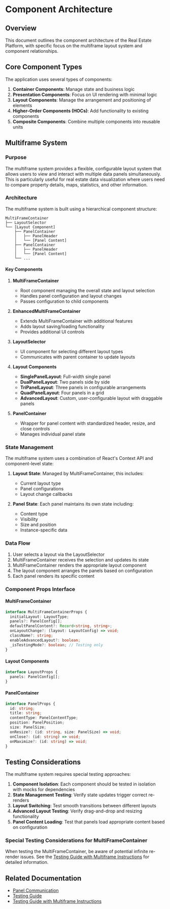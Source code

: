 # Component Architecture

## Overview

This document outlines the component architecture of the Real Estate Platform, with specific focus on the multiframe layout system and component relationships.

## Core Component Types

The application uses several types of components:

1. **Container Components**: Manage state and business logic
2. **Presentation Components**: Focus on UI rendering with minimal logic
3. **Layout Components**: Manage the arrangement and positioning of elements
4. **Higher-Order Components (HOCs)**: Add functionality to existing components
5. **Composite Components**: Combine multiple components into reusable units

## Multiframe System

### Purpose

The multiframe system provides a flexible, configurable layout system that allows users to view and interact with multiple data panels simultaneously. This is particularly useful for real estate data visualization where users need to compare property details, maps, statistics, and other information.

### Architecture

The multiframe system is built using a hierarchical component structure:

```
MultiFrameContainer
├── LayoutSelector
└── [Layout Component]
    ├── PanelContainer
    │   ├── PanelHeader
    │   └── [Panel Content]
    ├── PanelContainer
    │   ├── PanelHeader
    │   └── [Panel Content]
    └── ...
```

#### Key Components

1. **MultiFrameContainer**
   - Root component managing the overall state and layout selection
   - Handles panel configuration and layout changes
   - Passes configuration to child components

2. **EnhancedMultiFrameContainer**
   - Extends MultiFrameContainer with additional features
   - Adds layout saving/loading functionality
   - Provides additional UI controls

3. **LayoutSelector**
   - UI component for selecting different layout types
   - Communicates with parent container to update layouts

4. **Layout Components**
   - **SinglePanelLayout**: Full-width single panel
   - **DualPanelLayout**: Two panels side by side
   - **TriPanelLayout**: Three panels in configurable arrangements
   - **QuadPanelLayout**: Four panels in a grid
   - **AdvancedLayout**: Custom, user-configurable layout with draggable panels

5. **PanelContainer**
   - Wrapper for panel content with standardized header, resize, and close controls
   - Manages individual panel state

### State Management

The multiframe system uses a combination of React's Context API and component-level state:

1. **Layout State**: Managed by MultiFrameContainer, this includes:
   - Current layout type
   - Panel configurations
   - Layout change callbacks

2. **Panel State**: Each panel maintains its own state including:
   - Content type
   - Visibility
   - Size and position
   - Instance-specific data

### Data Flow

1. User selects a layout via the LayoutSelector
2. MultiFrameContainer receives the selection and updates its state
3. MultiFrameContainer renders the appropriate layout component
4. The layout component arranges the panels based on configuration
5. Each panel renders its specific content

### Component Props Interface

#### MultiFrameContainer

```typescript
interface MultiFrameContainerProps {
  initialLayout: LayoutType;
  panels?: PanelConfig[];
  defaultPanelContent?: Record<string, string>;
  onLayoutChange?: (layout: LayoutConfig) => void;
  className?: string;
  enableAdvancedLayout?: boolean;
  _isTestingMode?: boolean; // Testing only
}
```

#### Layout Components

```typescript
interface LayoutProps {
  panels: PanelConfig[];
}
```

#### PanelContainer

```typescript
interface PanelProps {
  id: string;
  title: string;
  contentType: PanelContentType;
  position: PanelPosition;
  size: PanelSize;
  onResize?: (id: string, size: PanelSize) => void;
  onClose?: (id: string) => void;
  onMaximize?: (id: string) => void;
}
```

## Testing Considerations

The multiframe system requires special testing approaches:

1. **Component Isolation**: Each component should be tested in isolation with mocks for dependencies
2. **State Management Testing**: Verify state updates trigger correct re-renders
3. **Layout Switching**: Test smooth transitions between different layouts
4. **Advanced Layout Testing**: Verify drag-and-drop and resizing functionality
5. **Panel Content Loading**: Test that panels load appropriate content based on configuration

### Special Testing Considerations for MultiFrameContainer

When testing the MultiFrameContainer, be aware of potential infinite re-render issues. See the [Testing Guide with Multiframe Instructions](../../src/__tests__/README.md) for detailed information.

## Related Documentation

- [Panel Communication](./panel-communication.md)
- [Testing Guide](../testing.md)
- [Testing Guide with Multiframe Instructions](../../src/__tests__/README.md) 